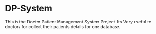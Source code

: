 # DP-System
This is the Doctor Patient Management System Project. Its Very useful to doctors for collect their patients details for one database.
